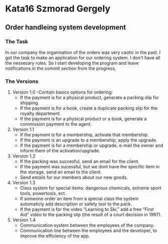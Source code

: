 # Kata16 Szmorad Gergely

## Order handleing system development

### The Task
In our company the organisation of the orders was very caotic in the past. I got the task to make an application for our ordering system. I don't have all the nessesary rules. So I start developing the program and leave notifications in the commit section from the progress.

### The Versions
  1. Version 1.0
      -Contain basics options for ordering:
        - If the payment is for a physical product, generate a packing slip for shipping.
        - If the payment is for a book, create a duplicate packing slip for the royalty department.
        - If the payment is for a physical product or a book, generate a commission payment to the agent.
  2. Version 1.1
        - If the payment is for a membership, activate that membership.
        - If the payment is an upgrade to a membership, apply the upgrade.
        - If the payment is for a membership or upgrade, e-mail the owner and inform them of the activation/upgrade.
  3. Version 1.2
        - If the packing was succesful, send an email for the client.
        - If the payment was sucessful, but we dont have the specific item in the storage, send an email to the client.
        - Send emails for our members about our new goods.
  4. Version 1.3
        - Class system for special items: dangerous chemicals, extreme sport tools, powertools, ect.
        - If someone order an item from a special class the system automaticly add description or safety tool to the pack.
        - If the payment is for the video “Learning to Ski,” add a free “First Aid” video to the packing slip (the result of a court decision in 1997).
  5. Version 1.4
        - Communication system between the employees of the company.
        - Communication line between the employees and the developer, to improve the efficiency of the app.
